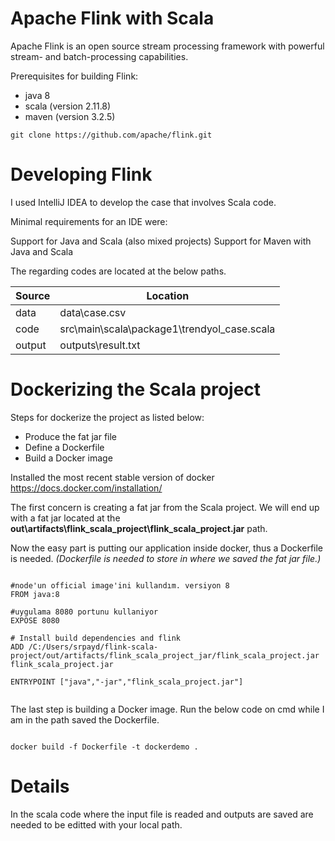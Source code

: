 # Apache Flink with Scala
 
Apache Flink is an open source stream processing framework with powerful stream- and batch-processing capabilities.

Prerequisites for building Flink:

- java 8
- scala (version 2.11.8)
- maven (version 3.2.5)

```
git clone https://github.com/apache/flink.git
```

# Developing Flink

I used IntelliJ IDEA to develop the case that involves Scala code. 

Minimal requirements for an IDE were:

Support for Java and Scala (also mixed projects)
Support for Maven with Java and Scala

The regarding codes are located at the below paths.


Source | Location
------ | --------
data | data\case.csv
code | src\main\scala\package1\trendyol_case.scala
output | outputs\result.txt


# Dockerizing the Scala project

Steps for dockerize the project as listed below:
- Produce the fat jar file
- Define a Dockerfile
- Build a Docker image

Installed the most recent stable version of docker https://docs.docker.com/installation/

The first concern is creating a fat jar from the Scala project. We will end up with a fat jar located at the **out\artifacts\flink_scala_project\flink_scala_project.jar** path.

Now the easy part is putting our application inside docker, thus a Dockerfile is needed. *(Dockerfile is needed to store in where we saved the fat jar file.)*
```

#node'un official image'ini kullandım. versiyon 8
FROM java:8

#uygulama 8080 portunu kullaniyor
EXPOSE 8080

# Install build dependencies and flink
ADD /C:/Users/srpayd/flink-scala-project/out/artifacts/flink_scala_project_jar/flink_scala_project.jar flink_scala_project.jar

ENTRYPOINT ["java","-jar","flink_scala_project.jar"]


```
The last step is building a Docker image. Run the below code on cmd while I am in the path saved the Dockerfile. 
```

docker build -f Dockerfile -t dockerdemo .

```

# Details

In the scala code where the input file is readed and outputs are saved are needed to be editted with your local path.
